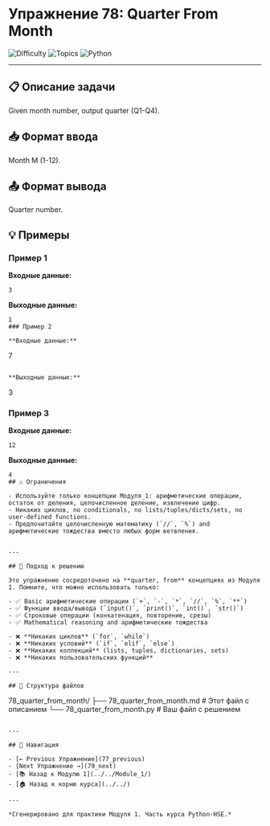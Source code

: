 # Упражнение 78: Quarter From Month

![Difficulty](https://img.shields.io/badge/Difficulty-Module%201-green)
![Topics](https://img.shields.io/badge/Topics-quarter%2C%20from-blue)
![Python](https://img.shields.io/badge/Python-Module%201%20Concepts-yellow)

---

## 📋 Описание задачи

Given month number, output quarter (Q1-Q4).
## 📥 Формат ввода

Month M (1-12).
## 📤 Формат вывода

Quarter number.
## 💡 Примеры

### Пример 1

**Входные данные:**
```
3
```

**Выходные данные:**
```
1
### Пример 2

**Входные данные:**
```
7
```

**Выходные данные:**
```
3
### Пример 3

**Входные данные:**
```
12
```

**Выходные данные:**
```
4
## ⚠️ Ограничения

- Используйте только концепции Модуля_1: арифметические операции, остаток от деления, целочисленное деление, извлечение цифр.
- Никаких циклов, no conditionals, no lists/tuples/dicts/sets, no user-defined functions.
- Предпочитайте целочисленную математику (`//`, `%`) and арифметические тождества вместо любых форм ветвления.


---

## 🎯 Подход к решению

Это упражнение сосредоточено на **quarter, from** концепциях из Модуля 1. Помните, что можно использовать только:

- ✅ Basic арифметические операции (`+`, `-`, `*`, `//`, `%`, `**`)
- ✅ Функции ввода/вывода (`input()`, `print()`, `int()`, `str()`)
- ✅ Строковые операции (конкатенация, повторение, срезы)
- ✅ Mathematical reasoning and арифметические тождества

- ❌ **Никаких циклов** (`for`, `while`)
- ❌ **Никаких условий** (`if`, `elif`, `else`)
- ❌ **Никаких коллекций** (lists, tuples, dictionaries, sets)
- ❌ **Никаких пользовательских функций**

---

## 📁 Структура файлов
```
78_quarter_from_month/
├── 78_quarter_from_month.md     # Этот файл с описанием
└── 78_quarter_from_month.py     # Ваш файл с решением
```

---

## 🔗 Навигация

- [← Previous Упражнение](77_previous) 
- [Next Упражнение →](79_next)
- [📚 Назад к Модулю 1](../../Module_1/)
- [🏠 Назад к корню курса](../../)

---

*Сгенерировано для практики Модуля 1. Часть курса Python-HSE.*
